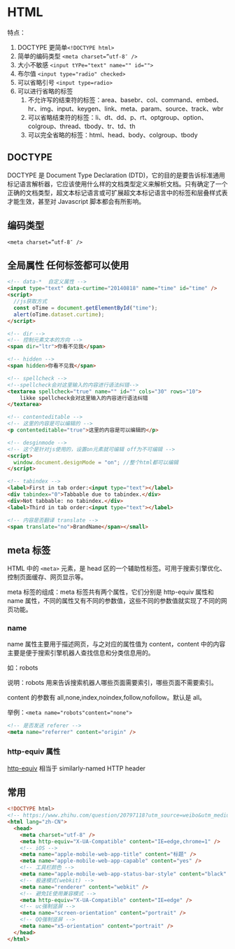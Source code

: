 # HTML

特点：

1. DOCTYPE 更简单`<!DOCTYPE html>`
2. 简单的编码类型 `<meta charset=”utf-8″ />`
3. 大小不敏感 `<input tYPe="text" name="" id="">`
4. 布尔值 `<input type="radio" checked>`
5. 可以省略引号 `<input type=radio>`
6. 可以进行省略的标签
   1. 不允许写的结束符的标签：area、basebr、col、command、embed、hr、img、input、keygen、link、meta、param、source、track、wbr
   2. 可以省略结束符的标签：li、dt、dd、p、rt、optgroup、option、colgroup、thread、tbody、tr、td、th
   3. 可以完全省略的标签：html、head、body、colgroup、tbody

## DOCTYPE

DOCTYPE 是 Document Type Declaration (DTD)，它的目的是要告诉标准通用标记语言解析器，它应该使用什么样的文档类型定义来解析文档。只有确定了一个正确的文档类型，超文本标记语言或可扩展超文本标记语言中的标签和层叠样式表才能生效，甚至对 Javascript 脚本都会有所影响。

## 编码类型

`<meta charset=”utf-8″ />`

## 全局属性 任何标签都可以使用

```html
<!-- data-*  自定义属性 -->
<input type="text" data-curtime="20140818" name="time" id="time" />
<script>
  //js获取方式
  const oTime = document.getElementById("time");
  alert(oTime.dataset.curtime);
</script>

<!-- dir -->
<!-- 控制元素文本的方向 -->
<span dir="ltr">你看不见我</span>

<!-- hidden -->
<span hidden>你看不见我</span>

<!-- spellcheck -->
<!--spellcheck会对这里输入的内容进行语法纠错-->
<textarea spellcheck="true" name="" id="" cols="30" rows="10">
    likke spellcheck会对这里输入的内容进行语法纠错
</textarea>

<!-- contenteditable -->
<!-- 这里的内容是可以编辑的 -->
<p contenteditable="true">这里的内容是可以编辑的</p>

<!-- desginmode -->
<!-- 这个是针对js使用的，设置on元素就可编辑 off为不可编辑 -->
<script>
  window.document.designMode = "on"; //整个html都可以编辑
</script>

<!-- tabindex -->
<label>First in tab order:<input type="text"></label>
<div tabindex="0">Tabbable due to tabindex.</div>
<div>Not tabbable: no tabindex.</div>
<label>Third in tab order:<input type="text"></label>

<!-- 内容是否翻译 translate -->
<span translate="no">BrandName</span></small>
```

## meta 标签

HTML 中的 `<meta>` 元素，是 head 区的一个辅助性标签。可用于搜索引擎优化、控制页面缓存、网页显示等。

meta 标签的组成：meta 标签共有两个属性，它们分别是 http-equiv 属性和 name 属性，不同的属性又有不同的参数值，这些不同的参数值就实现了不同的网页功能。

### name

name 属性主要用于描述网页，与之对应的属性值为 content，content 中的内容主要是便于搜索引擎机器人查找信息和分类信息用的。

如：robots

说明：robots 用来告诉搜索机器人哪些页面需要索引，哪些页面不需要索引。

content 的参数有 all,none,index,noindex,follow,nofollow。默认是 all。

举例：`<meta name="robots"content="none">`

```html
<!-- 是否发送 referer -->
<meta name="referrer" content="origin" />
```

### http-equiv 属性

[http-equiv](https://developer.mozilla.org/en-US/docs/Web/HTML/Element/meta#http-equiv) 相当于 similarly-named HTTP header

## 常用

```html
<!DOCTYPE html>
<!-- https://www.zhihu.com/question/20797118?utm_source=weibo&utm_medium=weibo_share&utm_content=share_question&utm_campaign=share_sidebar -->
<html lang="zh-CN">
  <head>
    <meta charset="utf-8" />
    <meta http-equiv="X-UA-Compatible" content="IE=edge,chrome=1" />
    <!-- iOS -->
    <meta name="apple-mobile-web-app-title" content="标题" />
    <meta name="apple-mobile-web-app-capable" content="yes" />
    <!-- 工具栏颜色 -->
    <meta name="apple-mobile-web-app-status-bar-style" content="black" />
    <!-- 极速模式(webkit) -->
    <meta name="renderer" content="webkit" />
    <!-- 避免IE使用兼容模式 -->
    <meta http-equiv="X-UA-Compatible" content="IE=edge" />
    <!-- uc强制竖屏 -->
    <meta name="screen-orientation" content="portrait" />
    <!-- QQ强制竖屏 -->
    <meta name="x5-orientation" content="portrait" />
  </head>
</html>
```
